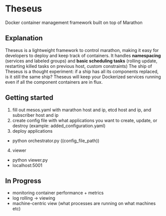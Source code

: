 Theseus
=======

Docker container management framework built on top of Marathon

## Explanation
Theseus is a lightweight framework to control marathon, making it easy for developers to deploy and keep track of containers.
It handles __namespacing__ (services and labeled groups) and __basic scheduling tasks__ (rolling update, restarting killed tasks on previous host, custom constraints)
The ship of Theseus is a thought experiment: if a ship has all its components replaced, is it still the same ship? Theseus will keep your Dockerized services running even if all the component containers are in flux.

## Getting started
1. fill out mesos.yaml with marathon host and ip, etcd host and ip, and subscriber host and ip
2. create config file with what applications you want to create, update, or destroy (example: added_configuration.yaml)
3. deploy applications 
 * python orchestrator.py ((config_file_path))
4. viewer
 * python viewer.py
 * localhost:5001

## In Progress
* monitoring container performance + metrics
* log rolling -> viewing
* machine-centric view (what processes are running on what machines etc)
